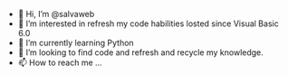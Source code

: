 - 👋 Hi, I’m @salvaweb
- 👀 I’m interested in refresh my code habilities losted since Visual Basic 6.0
- 🌱 I’m currently learning Python
- 💞️ I’m looking to find code and refresh and recycle my knowledge.
- 📫 How to reach me ...

<!---
salvaweb/salvaweb is a ✨ special ✨ repository because its `README.md` (this file) appears on your GitHub profile.
You can click the Preview link to take a look at your changes.
--->
